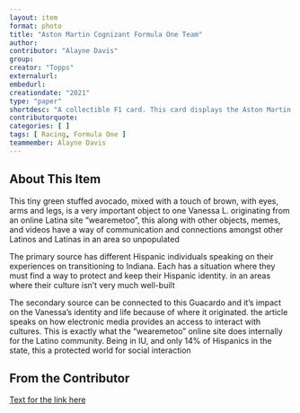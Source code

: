 ```yaml
---
layout: item
format: photo
title: "Aston Martin Cognizant Formula One Team"
author: 
contributor: "Alayne Davis"
group: 
creator: "Topps"
externalurl: 
embedurl: 
creationdate: "2021"
type: "paper"
shortdesc: "A collectible F1 card. This card displays the Aston Martin racing team."
contributorquote: 
categories: [ ]
tags: [ Racing, Formula One ]
teammember: Alayne Davis
---
```


## About This Item

This tiny green stuffed avocado, mixed with a touch of brown, with eyes, arms and legs, is a very important object to one Vanessa L. originating from an online Latina site “wearemetoo”, this along with other objects, memes, and videos have a way of communication and connections amongst other Latinos and Latinas in an area so unpopulated

The primary source has different Hispanic individuals speaking on their experiences on transitioning to Indiana. Each has a situation where they must find a way to protect and keep their Hispanic identity. in an areas where their culture isn’t very much well-built

The secondary source can be connected to this Guacardo and it’s impact on the Vanessa’s identity and life because of where it originated. the article speaks on how electronic media provides an access to interact with cultures. This is exactly what the “wearemetoo” online site does internally for the Latino community. Being in IU, and only 14% of Hispanics in the state, this a protected world for social interaction

## From the Contributor 

[Text for the link here](www.jstor.org/stable/calicojournal.29.1.24.)
